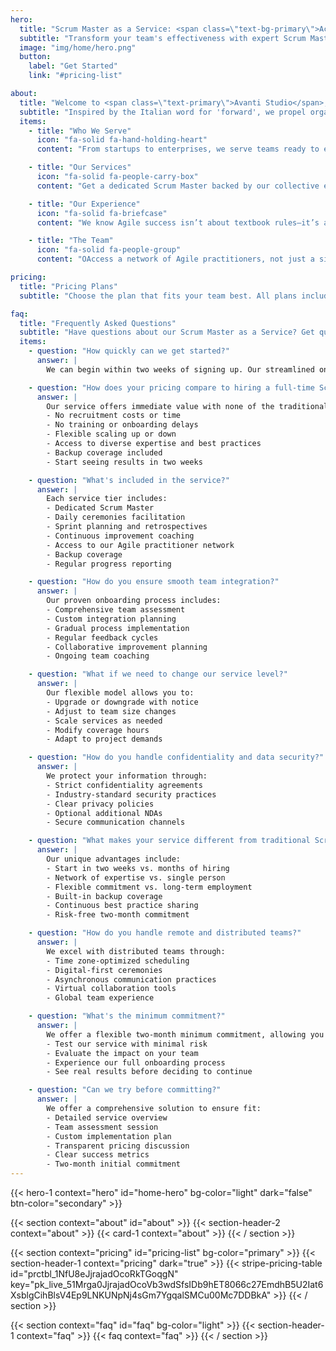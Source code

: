 ```yaml
---
hero:
  title: "Scrum Master as a Service: <span class=\"text-bg-primary\">Accelerating Agile Excellence</span>"
  subtitle: "Transform your team's effectiveness with expert Scrum Masters in just two weeks. Get immediate access to Agile expertise without the hassle of hiring, backed by our network of practitioners. Start your journey to better project delivery today."
  image: "img/home/hero.png"
  button:
    label: "Get Started"
    link: "#pricing-list"

about:
  title: "Welcome to <span class=\"text-primary\">Avanti Studio</span>,<br>get to know us better!"
  subtitle: "Inspired by the Italian word for 'forward', we propel organizations toward Agile excellence. Our innovative Scrum Master as a Service model helps teams move forward faster, whether they're just starting their Agile journey or scaling existing practices. With a quick two-week startup and flexible two-month commitment, we make expert Agile leadership accessible to teams of all sizes."
  items:
    - title: "Who We Serve"
      icon: "fa-solid fa-hand-holding-heart"
      content: "From startups to enterprises, we serve teams ready to enhance their Agile practices. Whether you’re a two-pizza team (8 people) or a growing organization with six-pizza teams (24 people), we match your needs. Our clients range from funded startups implementing their first Scrum process to enterprises scaling Agile across multiple teams. Start your Agile transformation in two weeks, without the complexity of traditional hiring."

    - title: "Our Services"
      icon: "fa-solid fa-people-carry-box"
      content: "Get a dedicated Scrum Master backed by our collective expertise with just a two-month commitment. Our transparent pricing tiers adapt to your team size: Agile Navigator for 12-person teams, Architect for 16-person teams, and Accelerator for 24-person teams. Each service includes comprehensive Scrum ceremonies, sprint planning, retrospectives, and continuous improvement, managed through our proven onboarding system."

    - title: "Our Experience"
      icon: "fa-solid fa-briefcase"
      content: "We know Agile success isn’t about textbook rules—it’s about finding what works for your context. Our approach combines Scrum fundamentals with practical adaptations for modern teams. We excel in challenging scenarios: distributed teams, rapid-growth environments, and complex stakeholder landscapes. Every insight we gain strengthens our network, ensuring continuous evolution of best practices across all our clients."

    - title: "The Team"
      icon: "fa-solid fa-people-group"
      content: "OAccess a network of Agile practitioners, not just a single Scrum Master. Our collaborative approach means each client benefits from shared insights and solutions across projects. We maintain consistent quality through standardized practices while adapting to your unique needs. It’s like having an entire Agile community supporting your success, working together to drive your team forward."

pricing:
  title: "Pricing Plans"
  subtitle: "Choose the plan that fits your team best. All plans include access to our network of expert Scrum Masters, dedicated support, and a range of additional services to accelerate your Agile journey."

faq:
  title: "Frequently Asked Questions"
  subtitle: "Have questions about our Scrum Master as a Service? Get quick answers below or reach out for more details."
  items:
    - question: "How quickly can we get started?"
      answer: |
        We can begin within two weeks of signing up. Our streamlined onboarding process gets you up and running quickly while ensuring we understand your needs and goals.

    - question: "How does your pricing compare to hiring a full-time Scrum Master?"
      answer: |
        Our service offers immediate value with none of the traditional hiring overhead:
        - No recruitment costs or time
        - No training or onboarding delays
        - Flexible scaling up or down
        - Access to diverse expertise and best practices
        - Backup coverage included
        - Start seeing results in two weeks

    - question: "What's included in the service?"
      answer: |
        Each service tier includes:
        - Dedicated Scrum Master
        - Daily ceremonies facilitation
        - Sprint planning and retrospectives
        - Continuous improvement coaching
        - Access to our Agile practitioner network
        - Backup coverage
        - Regular progress reporting

    - question: "How do you ensure smooth team integration?"
      answer: |
        Our proven onboarding process includes:
        - Comprehensive team assessment
        - Custom integration planning
        - Gradual process implementation
        - Regular feedback cycles
        - Collaborative improvement planning
        - Ongoing team coaching

    - question: "What if we need to change our service level?"
      answer: |
        Our flexible model allows you to:
        - Upgrade or downgrade with notice
        - Adjust to team size changes
        - Scale services as needed
        - Modify coverage hours
        - Adapt to project demands

    - question: "How do you handle confidentiality and data security?"
      answer: |
        We protect your information through:
        - Strict confidentiality agreements
        - Industry-standard security practices
        - Clear privacy policies
        - Optional additional NDAs
        - Secure communication channels

    - question: "What makes your service different from traditional Scrum Master hiring?"
      answer: |
        Our unique advantages include:
        - Start in two weeks vs. months of hiring
        - Network of expertise vs. single person
        - Flexible commitment vs. long-term employment
        - Built-in backup coverage
        - Continuous best practice sharing
        - Risk-free two-month commitment

    - question: "How do you handle remote and distributed teams?"
      answer: |
        We excel with distributed teams through:
        - Time zone-optimized scheduling
        - Digital-first ceremonies
        - Asynchronous communication practices
        - Virtual collaboration tools
        - Global team experience

    - question: "What's the minimum commitment?"
      answer: |
        We offer a flexible two-month minimum commitment, allowing you to:
        - Test our service with minimal risk
        - Evaluate the impact on your team
        - Experience our full onboarding process
        - See real results before deciding to continue

    - question: "Can we try before committing?"
      answer: |
        We offer a comprehensive solution to ensure fit:
        - Detailed service overview
        - Team assessment session
        - Custom implementation plan
        - Transparent pricing discussion
        - Clear success metrics
        - Two-month initial commitment
---
```


{{< hero-1 context="hero" id="home-hero" bg-color="light" dark="false" btn-color="secondary" >}}

{{< section context="about" id="about" >}}
{{< section-header-2 context="about" >}}
{{< card-1 context="about" >}}
{{< / section >}}

{{< section context="pricing" id="pricing-list" bg-color="primary" >}}
{{< section-header-1 context="pricing" dark="true" >}}
{{< stripe-pricing-table id="prctbl_1NfU8eJjrajadOcoRkTGoqgN" key="pk_live_51Mrga0JjrajadOcoVb3wdSfsIDb9hET8066c27EmdhB5U2Iat6XsblgCihBlsV4Ep9LNKUNpNj4sGm7YgqalSMCu00Mc7DDBkA" >}}
{{< / section >}}

{{< section context="faq" id="faq" bg-color="light" >}}
{{< section-header-1 context="faq" >}}
{{< faq context="faq" >}}
{{< / section >}}

